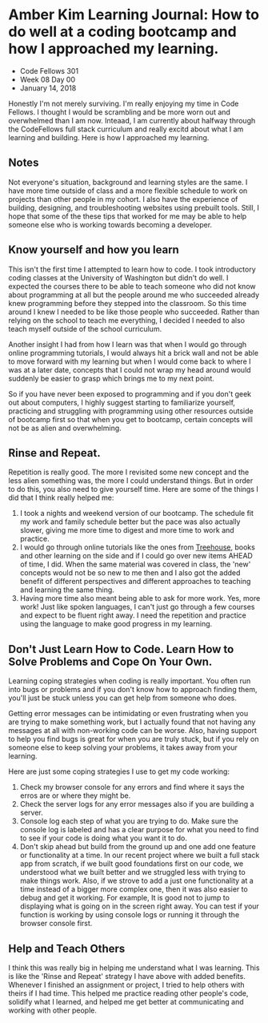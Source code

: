 # Amber Kim Learning Journal: How to do well at a coding bootcamp and how I approached my learning.
* Code Fellows 301
* Week 08 Day 00
* January 14, 2018

Honestly I'm not merely surviving. I'm really enjoying my time in Code Fellows. I thought I would be scrambling and be more worn out and overwhelmed than I am now. Inteaad, I am currently about halfway through the CodeFellows full stack curriculum and really excitd about what I am learning and building. Here is how I approached my learning.

## Notes
Not everyone's situation, background and learning styles are the same. I have more time outside of class and a more flexible schedule to work on projects than other people in my cohort. I also have the experience of building, designing, and troubleshooting websites using prebuilt tools. Still, I hope that some of the these tips that worked for me may be able to help someone else who is working towards becoming a developer.

## Know yourself and how you learn
This isn't the first time I attempted to learn how to code. I took introductory coding classes at the University of Washington but didn't do well. I expected the courses there to be able to teach someone who did not know about programming at all but the people around me who succeeded already knew programming before they stepped into the classroom. So this time around I knew I needed to be like those people who succeeded. Rather than relying on the school to teach me everything, I decided I needed to also teach myself outside of the school curriculum.

Another insight I had from how I learn was that when I would go through online programming tutorials, I would always hit a brick wall and not be able to move forward with my learning but when I would come back to where I was at a later date, concepts that I could not wrap my head around would suddenly be easier to grasp which brings me to my next point.

So if you have never been exposed to programming and if you don't geek out about computers, I highly suggest starting to familiarize yourself, practicing and struggling with programming using other resources outside of bootcamp first so that when you get to bootcamp, certain concepts will not be as alien and overwhelming.

## Rinse and Repeat.
Repetition is really good. The more I revisited some new concept and the less alien something was, the more I could understand things. But in order to do this, you also need to give yourself time. Here are some of the things I did that I think really helped me:

1. I took a nights and weekend version of our bootcamp. The schedule fit my work and family schedule better but the pace was also actually slower, giving me more time to digest and more time to work and practice.
2. I would go through online tutorials like the ones from [Treehouse](http://referrals.trhou.se/amberkim), books and other learning on the side and if I could go over new items AHEAD of time, I did. When the same material was covered in class, the 'new' concepts would not be so new to me then and I also got the added benefit of different perspectives and different approaches to teaching and learning the same thing.
3. Having more time also meant being able to ask for more work. Yes, more work! Just like spoken languages, I can't just go through a few courses and expect to be fluent right away. I need the repetition and practice using the language to make good progress in my learning.

## Don't Just Learn How to Code. Learn How to Solve Problems and Cope On Your Own.
Learning coping strategies when coding is really important. You often run into bugs or problems and if you don't know how to approach finding them, you'll just be stuck unless you can get help from someone who does.

Getting error messages can be intimidating or even frustrating when you are trying to make something work, but I actually found that not having any messages at all with non-working code can be worse. Also, having support to help you find bugs is great for when you are truly stuck, but if you rely on someone else to keep solving your problems, it takes away from your learning.

Here are just some coping strategies I use to get my code working:
1. Check my browser console for any errors and find where it says the erros are or where they might be.
2. Check the server logs for any error messages also if you are building a server.
3. Console log each step of what you are trying to do. Make sure the console log is labeled and has a clear purpose for what you need to find to see if your code is doing what you want it to do.
4. Don't skip ahead but build from the ground up and one add one feature or functionality at a time. In our recent project where we built a full stack app from scratch, if we built good foundations first on our code, we understood what we built better and we struggled less with trying to make things work. Also, if we strove to add a just one functionality at a time instead of a bigger more complex one, then it was also easier to debug and get it working. For example, It is good not to jump to displaying what is going on in the screen right away. You can test if your function is working by using console logs or running it through the browser console first.

## Help and Teach Others
I think this was really big in helping me understand what I was learning. This is like the 'Rinse and Repeat' strategy I have above with added benefits. Whenever I finished an assignment or project, I tried to help others with theirs if I had time. This helped me practice reading other people's code, solidify what I learned, and helped me get better at communicating and working with other people.

